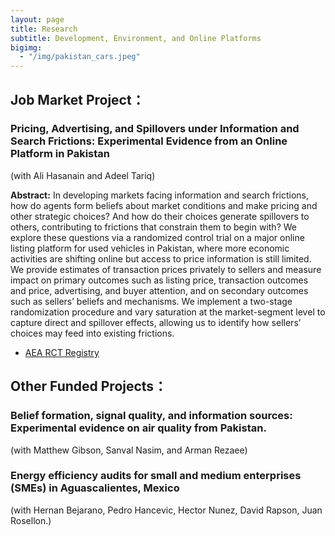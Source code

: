 ```yaml
---
layout: page
title: Research
subtitle: Development, Environment, and Online Platforms
bigimg:
  - "/img/pakistan_cars.jpeg"
---
```

## **Job Market Project：**
### Pricing, Advertising, and Spillovers under Information and Search Frictions: Experimental Evidence from an Online Platform in Pakistan

(with Ali Hasanain and Adeel Tariq)

**Abstract:**
In developing markets facing information and search frictions, how do agents form beliefs about market conditions and make pricing and other strategic choices? And how do their choices generate spillovers to others, contributing to frictions that constrain them to begin with? We explore these questions via a randomized control trial on a major online listing platform for used vehicles in Pakistan, where more economic activities are shifting online but access to price information is still limited. We provide estimates of transaction prices privately to sellers and measure impact on primary outcomes such as listing price, transaction outcomes and price, advertising, and buyer attention, and on secondary outcomes such as sellers’ beliefs and mechanisms. We implement a two-stage randomization procedure and vary saturation at the market-segment level to capture direct and spillover effects, allowing us to identify how sellers’ choices may feed into existing frictions.
  - [AEA RCT Registry](https://www.socialscienceregistry.org/trials/7537)

## **Other Funded Projects：**
### Belief formation, signal quality, and information sources: Experimental evidence on air quality from Pakistan.
(with Matthew Gibson, Sanval Nasim, and Arman Rezaee)

### Energy efficiency audits for small and medium enterprises (SMEs) in Aguascalientes, Mexico
(with Hernan Bejarano, Pedro Hancevic, Hector Nunez, David Rapson, Juan Rosellon.)
